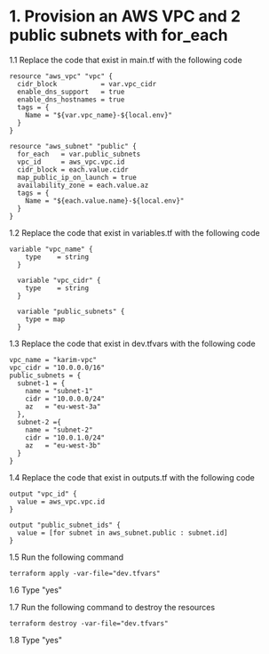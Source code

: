 # 1. Provision an AWS VPC and 2 public subnets with for_each

1.1 Replace the code that exist in main.tf with the following code
```
resource "aws_vpc" "vpc" {
  cidr_block           = var.vpc_cidr
  enable_dns_support   = true
  enable_dns_hostnames = true
  tags = {
    Name = "${var.vpc_name}-${local.env}"
  }
}

resource "aws_subnet" "public" {
  for_each   = var.public_subnets
  vpc_id     = aws_vpc.vpc.id
  cidr_block = each.value.cidr
  map_public_ip_on_launch = true
  availability_zone = each.value.az
  tags = {
    Name = "${each.value.name}-${local.env}"
  }
}
```

1.2 Replace the code that exist in variables.tf with the following code
```
variable "vpc_name" {
    type    = string
  }

  variable "vpc_cidr" {
    type    = string
  }

  variable "public_subnets" {
    type = map
  }
```

1.3 Replace the code that exist in dev.tfvars with the following code
```
vpc_name = "karim-vpc"
vpc_cidr = "10.0.0.0/16"
public_subnets = {
  subnet-1 = {
    name = "subnet-1"
    cidr = "10.0.0.0/24"
    az   = "eu-west-3a"
  },
  subnet-2 ={
    name = "subnet-2"
    cidr = "10.0.1.0/24"
    az   = "eu-west-3b"
  } 
}
```

1.4 Replace the code that exist in outputs.tf with the following code
```
output "vpc_id" {
  value = aws_vpc.vpc.id
}

output "public_subnet_ids" {
  value = [for subnet in aws_subnet.public : subnet.id]
}
```

1.5 Run the following command
```
terraform apply -var-file="dev.tfvars"
```
1.6 Type "yes"

1.7 Run the following command to destroy the resources
```
terraform destroy -var-file="dev.tfvars"
```
1.8 Type "yes"